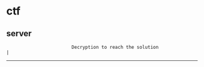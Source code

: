 # ctf
server
--------------------------------------------------------------------------------------------
                            Decryption to reach the solution                               |
--------------------------------------------------------------------------------------------
